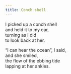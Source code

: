 ```yaml
---
title: Conch shell
---
```


I picked up a conch shell <br> and held it to my ear, <br> turning as I did <br>
to look back at her.

“I can hear the ocean”, I said,<br> and she smiled,<br> the flow of the ebbing
tide <br> lapping at her ankles.